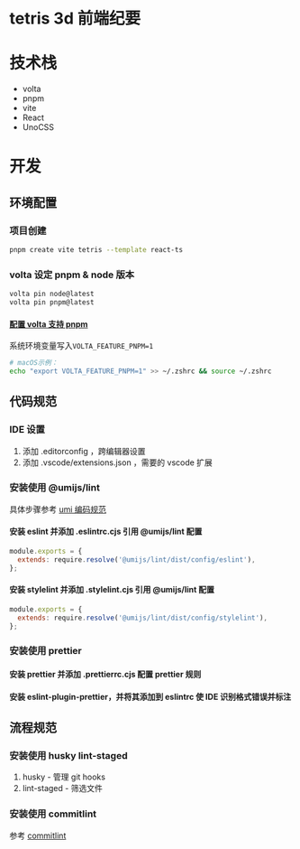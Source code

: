 # tetris 3d 前端纪要

# 技术栈

- volta
- pnpm
- vite
- React
- UnoCSS

# 开发

## 环境配置

### 项目创建

```zsh
pnpm create vite tetris --template react-ts
```

### volta 设定 pnpm & node 版本

```zsh
volta pin node@latest
volta pin pnpm@latest
```

#### [配置 volta 支持 pnpm](https://docs.volta.sh/advanced/pnpm)

系统环境变量写入`VOLTA_FEATURE_PNPM=1`

```zsh
# macOS示例：
echo "export VOLTA_FEATURE_PNPM=1" >> ~/.zshrc && source ~/.zshrc
```

## 代码规范

### IDE 设置

1. 添加 .editorconfig ，跨编辑器设置
2. 添加 .vscode/extensions.json ，需要的 vscode 扩展

### 安装使用 @umijs/lint

具体步骤参考 [umi 编码规范](https://umijs.org/docs/guides/lint)

#### 安装 eslint 并添加 .eslintrc.cjs 引用 @umijs/lint 配置

```javascript
module.exports = {
  extends: require.resolve('@umijs/lint/dist/config/eslint'),
};
```

#### 安装 stylelint 并添加 .stylelint.cjs 引用 @umijs/lint 配置

```javascript
module.exports = {
  extends: require.resolve('@umijs/lint/dist/config/stylelint'),
};
```

### 安装使用 prettier

#### 安装 prettier 并添加 .prettierrc.cjs 配置 prettier 规则

#### 安装 eslint-plugin-prettier，并将其添加到 eslintrc 使 IDE 识别格式错误并标注

## 流程规范

### 安装使用 husky lint-staged

1. husky - 管理 git hooks
2. lint-staged - 筛选文件

### 安装使用 commitlint

参考 [commitlint](https://juejin.cn/post/7265455444037533755)
